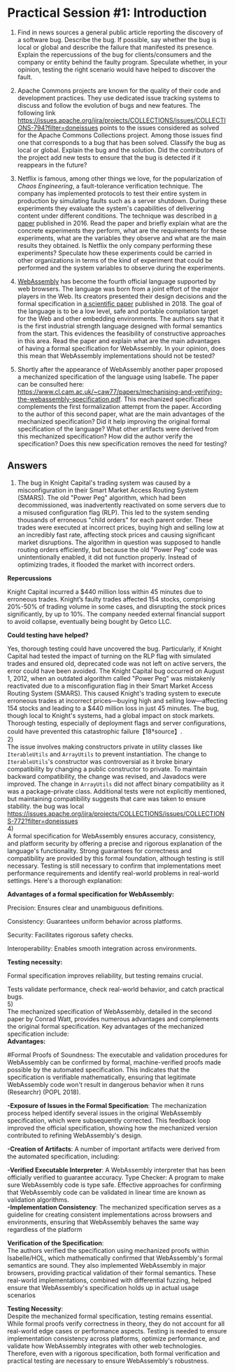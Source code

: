 # Practical Session #1: Introduction

1. Find in news sources a general public article reporting the discovery of a software bug. Describe the bug. If possible, say whether the bug is local or global and describe the failure that manifested its presence. Explain the repercussions of the bug for clients/consumers and the company or entity behind the faulty program. Speculate whether, in your opinion, testing the right scenario would have helped to discover the fault.

2. Apache Commons projects are known for the quality of their code and development practices. They use dedicated issue tracking systems to discuss and follow the evolution of bugs and new features. The following link https://issues.apache.org/jira/projects/COLLECTIONS/issues/COLLECTIONS-794?filter=doneissues points to the issues considered as solved for the Apache Commons Collections project. Among those issues find one that corresponds to a bug that has been solved. Classify the bug as local or global. Explain the bug and the solution. Did the contributors of the project add new tests to ensure that the bug is detected if it reappears in the future?

3. Netflix is famous, among other things we love, for the popularization of *Chaos Engineering*, a fault-tolerance verification technique. The company has implemented protocols to test their entire system in production by simulating faults such as a server shutdown. During these experiments they evaluate the system's capabilities of delivering content under different conditions. The technique was described in [a paper](https://arxiv.org/ftp/arxiv/papers/1702/1702.05843.pdf) published in 2016. Read the paper and briefly explain what are the concrete experiments they perform, what are the requirements for these experiments, what are the variables they observe and what are the main results they obtained. Is Netflix the only company performing these experiments? Speculate how these experiments could be carried in other organizations in terms of the kind of experiment that could be performed and the system variables to observe during the experiments.

4. [WebAssembly](https://webassembly.org/) has become the fourth official language supported by web browsers. The language was born from a joint effort of the major players in the Web. Its creators presented their design decisions and the formal specification in [a scientific paper](https://people.mpi-sws.org/~rossberg/papers/Haas,%20Rossberg,%20Schuff,%20Titzer,%20Gohman,%20Wagner,%20Zakai,%20Bastien,%20Holman%20-%20Bringing%20the%20Web%20up%20to%20Speed%20with%20WebAssembly.pdf) published in 2018. The goal of the language is to be a low level, safe and portable compilation target for the Web and other embedding environments. The authors say that it is the first industrial strength language designed with formal semantics from the start. This evidences the feasibility of constructive approaches in this area. Read the paper and explain what are the main advantages of having a formal specification for WebAssembly. In your opinion, does this mean that WebAssembly implementations should not be tested? 

5.  Shortly after the appearance of WebAssembly another paper proposed a mechanized specification of the language using Isabelle. The paper can be consulted here: https://www.cl.cam.ac.uk/~caw77/papers/mechanising-and-verifying-the-webassembly-specification.pdf. This mechanized specification complements the first formalization attempt from the paper. According to the author of this second paper, what are the main advantages of the mechanized specification? Did it help improving the original formal specification of the language? What other artifacts were derived from this mechanized specification? How did the author verify the specification? Does this new specification removes the need for testing?

## Answers
1) The bug in Knight Capital's trading system was caused by a misconfiguration in their Smart Market Access Routing System (SMARS). The old "Power Peg" algorithm, which had been decommissioned, was inadvertently reactivated on some servers due to a misused configuration flag (RLP). This led to the system sending thousands of erroneous "child orders" for each parent order. These trades were executed at incorrect prices, buying high and selling low at an incredibly fast rate, affecting stock prices and causing significant market disruptions.
The algorithm in question was supposed to handle routing orders efficiently, but because the old "Power Peg" code was unintentionally enabled, it did not function properly. Instead of optimizing trades, it flooded the market with incorrect orders.

**Repercussions**

Knight Capital incurred a $440 million loss within 45 minutes due to erroneous trades.
Knight’s faulty trades affected 154 stocks, comprising 20%-50% of trading volume in some cases, and disrupting the stock prices significantly, by up to 10%.
The company needed external financial support to avoid collapse, eventually being bought by Getco LLC.

**Could testing have helped?**  

Yes, thorough testing could have uncovered the bug. Particularly, if Knight Capital had tested the impact of turning on the RLP flag with simulated trades and ensured old, deprecated code was not left on active servers, the error could have been avoided​.
The Knight Capital bug occurred on August 1, 2012, when an outdated algorithm called "Power Peg" was mistakenly reactivated due to a misconfiguration flag in their Smart Market Access Routing System (SMARS). This caused Knight's trading system to execute erroneous trades at incorrect prices—buying high and selling low—affecting 154 stocks and leading to a $440 million loss in just 45 minutes. The bug, though local to Knight's systems, had a global impact on stock markets. Thorough testing, especially of deployment flags and server configurations, could have prevented this catastrophic failure【18†source】.   
2)   
The issue involves making constructors private in utility classes like `IterableUtils` and `ArrayUtils` to prevent instantiation. The change to `IterableUtils`'s constructor was controversial as it broke binary compatibility by changing a public constructor to private. To maintain backward compatibility, the change was revised, and Javadocs were improved. The change in `ArrayUtils` did not affect binary compatibility as it was a package-private class. Additional tests were not explicitly mentioned, but maintaining compatibility suggests that care was taken to ensure stability. the bug was local 
https://issues.apache.org/jira/projects/COLLECTIONS/issues/COLLECTIONS-772?filter=doneissues   
4)   
A formal specification for WebAssembly ensures accuracy, consistency, and platform security by offering a precise and rigorous explanation of the language's functionality. Strong guarantees for correctness and compatibility are provided by this formal foundation, although testing is still necessary. Testing is still necessary to confirm that implementations meet performance requirements and identify real-world problems in real-world settings. Here's a thorough explanation:    

**Advantages of a formal specification for WebAssembly:**   

Precision: Ensures clear and unambiguous definitions.   

Consistency: Guarantees uniform behavior across platforms.   

Security: Facilitates rigorous safety checks.   

Interoperability: Enables smooth integration across environments.   

**Testing necessity:**

Formal specification improves reliability, but testing remains crucial.   

Tests validate performance, check real-world behavior, and catch practical bugs.   
5)   
The mechanized specification of WebAssembly, detailed in the second paper by Conrad Watt, provides numerous advantages and complements the original formal specification. Key advantages of the mechanized specification include:   
**Advantages:**      

 #Formal Proofs of Soundness: The executable and validation procedures for WebAssembly can be confirmed by formal, machine-verified proofs made possible by the automated specification. This indicates that the specification is verifiable mathematically, ensuring that legitimate WebAssembly code won't result in dangerous behavior when it runs (Researchr) (POPL 2018).      

**-Exposure of Issues in the Formal Specification**: The mechanization process helped identify several issues in the original WebAssembly specification, which were subsequently corrected. This feedback loop improved the official specification, showing how the mechanized version contributed to refining WebAssembly's design​.   

**-Creation of Artifacts**: A number of important artifacts were derived from the automated specification, including:

**-Verified Executable Interpreter**: A WebAssembly interpreter that has been officially verified to guarantee accuracy.
     Type Checker: A program to make sure WebAssembly code is type safe.
    Effective approaches for confirming that WebAssembly code can be validated in linear time are known as validation algorithms.​   
**-Implementation Consistency**: The mechanized specification serves as a guideline for creating consistent implementations across browsers and environments, ensuring that WebAssembly behaves the same way regardless of the platform    

**Verification of the Specification**:   
The authors verified the specification using mechanized proofs within Isabelle/HOL, which mathematically confirmed that WebAssembly's formal semantics are sound. They also implemented WebAssembly in major browsers, providing practical validation of their formal semantics. These real-world implementations, combined with differential fuzzing, helped ensure that WebAssembly's specification holds up in actual usage scenarios​    

**Testing Necessity**:   
Despite the mechanized formal specification, testing remains essential. While formal proofs verify correctness in theory, they do not account for all real-world edge cases or performance aspects. Testing is needed to ensure implementation consistency across platforms, optimize performance, and validate how WebAssembly integrates with other web technologies​.
Therefore, even with a rigorous specification, both formal verification and practical testing are necessary to ensure WebAssembly's robustness.
